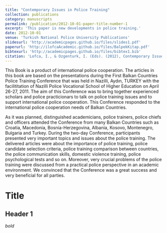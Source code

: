 ```yaml
---
title: "Contemporary Issues in Police Training"
collection: publications
category: manuscripts
permalink: /publication/2012-10-01-paper-title-number-1
excerpt: 'This paper is new developments in police training.'
date: 2012-10-01
venue: 'Turkish National Police University Publications'
slidesurl: 'http://academicpages.github.io/files/slides1.pdf'
paperurl: 'http://ilofcaAcademic.github.io/files/BalpekKitap.pdf'
bibtexurl: 'http://academicpages.github.io/files/bibtex1.bib'
citation: 'Lofca, I., & Ozgenturk, I. (Eds). (2012), Contemporary Issues in Police Training, Turkish National Police University Publications, Ankara'
---
```

This Book is a product of international police cooperation. The articles in this book are based on the presentations during the First Balkan Countries Police Training Conference that was held in Nazilli, Aydın, TURKEY with the facilititation of Nazilli Police Vocational School of Higher Education on April 26-27, 2011. The aim of this Conference was to bring together experienced scholars and police practicionars to talk on police training issues and to support international police cooperation. This Conference responded to the international police cooperation needs of Balkan Countries.

As it was planned, distinguished academicians, police trainers, police chiefs and officers attended the Conference from many Balkan Countries such as Croatia, Macedonia, Bosnia-Herzegovina, Albania, Kosovo, Montenegro, Bulgaria and Turkey. During the two-day Conference, participants presented very important topics and issues about the police training. The delivered articles were about the importance of police training, police candidate selection criteria, police training comparison between countries, the police communication skills, domestic violence training, police psychological tests and so on. Moreover, very crucial problems of the police training were discussed from a practical police perspective in an academic environment. We convinced that the Conference was a great success and very beneficial for all parties.

# Title

## Header 1

*bold*